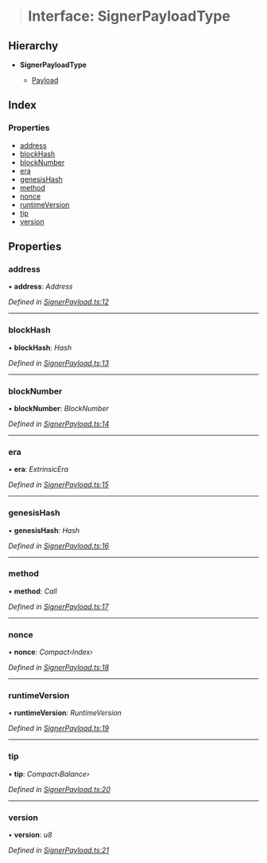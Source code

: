 > # Interface: SignerPayloadType

## Hierarchy

* **SignerPayloadType**

  * [Payload](../classes/_signerpayload_.payload.md)

## Index

### Properties

* [address](_signerpayload_.signerpayloadtype.md#address)
* [blockHash](_signerpayload_.signerpayloadtype.md#blockhash)
* [blockNumber](_signerpayload_.signerpayloadtype.md#blocknumber)
* [era](_signerpayload_.signerpayloadtype.md#era)
* [genesisHash](_signerpayload_.signerpayloadtype.md#genesishash)
* [method](_signerpayload_.signerpayloadtype.md#method)
* [nonce](_signerpayload_.signerpayloadtype.md#nonce)
* [runtimeVersion](_signerpayload_.signerpayloadtype.md#runtimeversion)
* [tip](_signerpayload_.signerpayloadtype.md#tip)
* [version](_signerpayload_.signerpayloadtype.md#version)

## Properties

###  address

• **address**: *Address*

*Defined in [SignerPayload.ts:12](https://github.com/polkadot-js/api/blob/7b84427/packages/api/src/SignerPayload.ts#L12)*

___

###  blockHash

• **blockHash**: *Hash*

*Defined in [SignerPayload.ts:13](https://github.com/polkadot-js/api/blob/7b84427/packages/api/src/SignerPayload.ts#L13)*

___

###  blockNumber

• **blockNumber**: *BlockNumber*

*Defined in [SignerPayload.ts:14](https://github.com/polkadot-js/api/blob/7b84427/packages/api/src/SignerPayload.ts#L14)*

___

###  era

• **era**: *ExtrinsicEra*

*Defined in [SignerPayload.ts:15](https://github.com/polkadot-js/api/blob/7b84427/packages/api/src/SignerPayload.ts#L15)*

___

###  genesisHash

• **genesisHash**: *Hash*

*Defined in [SignerPayload.ts:16](https://github.com/polkadot-js/api/blob/7b84427/packages/api/src/SignerPayload.ts#L16)*

___

###  method

• **method**: *Call*

*Defined in [SignerPayload.ts:17](https://github.com/polkadot-js/api/blob/7b84427/packages/api/src/SignerPayload.ts#L17)*

___

###  nonce

• **nonce**: *Compact‹Index›*

*Defined in [SignerPayload.ts:18](https://github.com/polkadot-js/api/blob/7b84427/packages/api/src/SignerPayload.ts#L18)*

___

###  runtimeVersion

• **runtimeVersion**: *RuntimeVersion*

*Defined in [SignerPayload.ts:19](https://github.com/polkadot-js/api/blob/7b84427/packages/api/src/SignerPayload.ts#L19)*

___

###  tip

• **tip**: *Compact‹Balance›*

*Defined in [SignerPayload.ts:20](https://github.com/polkadot-js/api/blob/7b84427/packages/api/src/SignerPayload.ts#L20)*

___

###  version

• **version**: *u8*

*Defined in [SignerPayload.ts:21](https://github.com/polkadot-js/api/blob/7b84427/packages/api/src/SignerPayload.ts#L21)*
